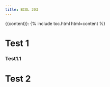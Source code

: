 ```yaml
---
title: BIOL 203
---
```


{{content}}: {% include toc.html html=content %}

# Test 1
### Test1.1

# Test 2
